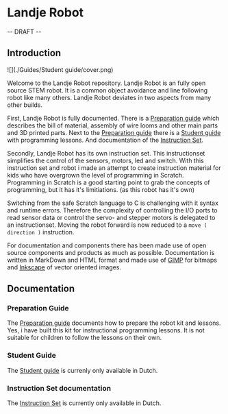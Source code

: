 # Landje Robot

-- DRAFT -- 

## Introduction

![](./Guides/Student guide/cover.png)

Welcome to the Landje Robot repository. Landje Robot is an fully open source STEM robot. It is a common object avoidance and line following robot like many others. Landje Robot deviates in two aspects from many other builds. 

First, Landje Robot is fully documented. There is a [Preparation guide](http://htmlpreview.github.com/?https://github.com/petervannes/LandjeRobot/blob/master/Guides/Landje%20robot%20Kit%20preparation.html) which describes the bill of material, assembly of wire looms and other main parts and 3D printed parts. Next to the [Preparation guide](http://htmlpreview.github.com/?https://github.com/petervannes/LandjeRobot/blob/master/Guides/Landje%20robot%20Kit%20preparation.html) there is a [Student guide](http://htmlpreview.github.com/?https://github.com/petervannes/LandjeRobot/blob/master/Guides/Student%20guide%20NLD.html) with programming lessons. And documentation of the [Instruction Set](http://htmlpreview.github.com/?https://github.com/petervannes/LandjeRobot/blob/master/Guides/instructionset%20NLD.html).

Secondly, Landje Robot has its own instruction set. This instructionset simplifies the control of the sensors, motors, led and switch. With this instruction set and robot i made an attempt to create instruction material for kids who have overgrown the level of programming in Scratch. Programming in Scratch is a good starting point to grab the concepts of programming, but it has it's limitiations. (as this robot has it's own) 

Switching from the safe Scratch language to C is challenging with it syntax and runtime errors. Therefore the complexity of controlling the I/O ports to read sensor data or control the servo- and stepper motors is delegated to an instructionset. Moving the robot forward is now reduced to a `move ( direction )` instruction.

For documentation and components there has been made use of open source components and products as much as possible. Documentation is written in MarkDown and HTML format and made use of [GIMP](https://www.gimp.org) for bitmaps and [Inkscape](https://inkscape.org/en/) of vector oriented images.

## Documentation

### Preparation Guide

The [Preparation guide](http://htmlpreview.github.com/?https://github.com/petervannes/LandjeRobot/blob/master/Guides/Landje%20robot%20Kit%20preparation.html) documents how to prepare the robot kit and lessons. Yes, i have built this kit for instructional programming lessons. It is not suitable for children to follow the lessons on their own.

 


### Student Guide

The [Student guide](http://htmlpreview.github.com/?https://github.com/petervannes/LandjeRobot/blob/master/Guides/Student%20guide%20NLD.html) is currenly only available in Dutch.

### Instruction Set documentation

The [Instruction Set](http://htmlpreview.github.com/?https://github.com/petervannes/LandjeRobot/blob/master/Guides/instructionset%20NLD.html) is currently only available in Dutch.
